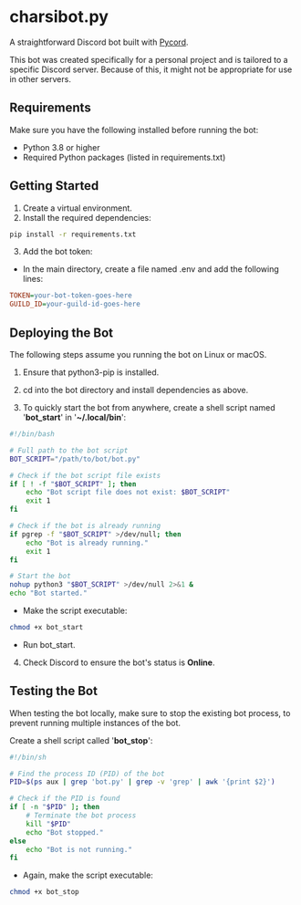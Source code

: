 # charsibot.py
A straightforward Discord bot built with [Pycord](https://pycord.dev/). 

This bot was created specifically for a personal project and is tailored to a specific Discord server. Because of this, it might not be appropriate for use in other servers. 

## Requirements
Make sure you have the following installed before running the bot:
- Python 3.8 or higher
- Required Python packages (listed in requirements.txt)

## Getting Started
1. Create a virtual environment.
2. Install the required dependencies:

```bash
pip install -r requirements.txt
```

3. Add the bot token:
- In the main directory, create a file named .env and add the following lines:

```ini
TOKEN=your-bot-token-goes-here
GUILD_ID=your-guild-id-goes-here
```

## Deploying the Bot
The following steps assume you running the bot on Linux or macOS.

1. Ensure that python3-pip is installed.

2. cd into the bot directory and install dependencies as above.

3. To quickly start the bot from anywhere, create a shell script named '**bot_start**' in '**~/.local/bin**':

```bash
#!/bin/bash

# Full path to the bot script
BOT_SCRIPT="/path/to/bot/bot.py"

# Check if the bot script file exists
if [ ! -f "$BOT_SCRIPT" ]; then
    echo "Bot script file does not exist: $BOT_SCRIPT"
    exit 1
fi

# Check if the bot is already running
if pgrep -f "$BOT_SCRIPT" >/dev/null; then
    echo "Bot is already running."
    exit 1
fi

# Start the bot
nohup python3 "$BOT_SCRIPT" >/dev/null 2>&1 &
echo "Bot started."
```

- Make the script executable:

```bash
chmod +x bot_start
```

- Run bot_start.

4. Check Discord to ensure the bot's status is **Online**. 

## Testing the Bot

When testing the bot locally, make sure to stop the existing bot process, to prevent running multiple instances of the bot.

Create a shell script called '**bot_stop**':

```bash
#!/bin/sh

# Find the process ID (PID) of the bot
PID=$(ps aux | grep 'bot.py' | grep -v 'grep' | awk '{print $2}')

# Check if the PID is found
if [ -n "$PID" ]; then
    # Terminate the bot process
    kill "$PID"
    echo "Bot stopped."
else
    echo "Bot is not running."
fi
```

- Again, make the script executable:

```bash
chmod +x bot_stop
```
